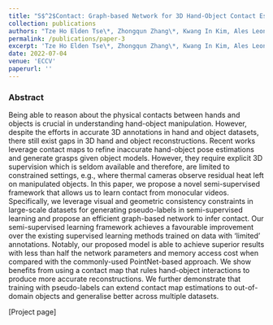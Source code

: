 ```yaml
---
title: "S$^2$Contact: Graph-based Network for 3D Hand-Object Contact Estimation with Semi-Supervised Learning"
collection: publications
authors: "Tze Ho Elden Tse\*, Zhongqun Zhang\*, Kwang In Kim, Ales Leonardis, Hyung Jin Chang"
permalink: /publications/paper-3
excerpt: 'Tze Ho Elden Tse\*, Zhongqun Zhang\*, Kwang In Kim, Ales Leonardis, Hyung Jin Chang'
date: 2022-07-04
venue: 'ECCV'
paperurl: ''
---
```


### Abstract
Being able to reason about the physical contacts between hands and objects is crucial in understanding hand-object manipulation. However, despite the efforts in accurate 3D annotations in hand and object datasets, there still exist gaps in 3D hand and object reconstructions. Recent works leverage contact maps to refine inaccurate hand-object pose estimations and generate grasps given object models. However, they require explicit 3D supervision which is seldom available and therefore, are limited to constrained settings, e.g., where thermal cameras observe residual heat left on manipulated objects. In this paper, we propose a novel semi-supervised framework that allows us to learn contact from monocular videos. Specifically, we leverage visual and geometric consistency constraints in large-scale datasets for generating pseudo-labels in semi-supervised learning and propose an efficient graph-based network to infer contact. Our semi-supervised learning framework achieves a favourable improvement over the existing supervised learning methods trained on data with ‘limited’ annotations. Notably, our proposed model is able to achieve superior results with less than half the network parameters and memory access cost when compared with the commonly-used PointNet-based approach. We show benefits from using a contact map that rules hand-object interactions to produce more accurate reconstructions. We further demonstrate that training with pseudo-labels can extend contact map estimations to out-of-domain objects and generalise better across multiple datasets.

[Project page]
